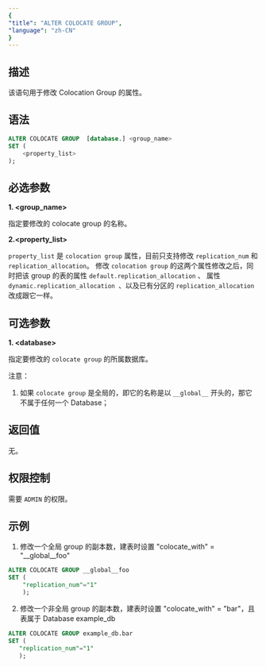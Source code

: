```yaml
---
{
"title": "ALTER COLOCATE GROUP",
"language": "zh-CN"
}
---
```


<!-- 
Licensed to the Apache Software Foundation (ASF) under one
or more contributor license agreements.  See the NOTICE file
distributed with this work for additional information
regarding copyright ownership.  The ASF licenses this file
to you under the Apache License, Version 2.0 (the
"License"); you may not use this file except in compliance
with the License.  You may obtain a copy of the License at

  http://www.apache.org/licenses/LICENSE-2.0

Unless required by applicable law or agreed to in writing,
software distributed under the License is distributed on an
"AS IS" BASIS, WITHOUT WARRANTIES OR CONDITIONS OF ANY
KIND, either express or implied.  See the License for the
specific language governing permissions and limitations
under the License.
-->



## 描述

该语句用于修改 Colocation Group 的属性。

## 语法

```sql
ALTER COLOCATE GROUP  [database.] <group_name>
SET (
    <property_list>
);
```
## 必选参数

**1. \<group_name\>**

指定要修改的 colocate group 的名称。

**2.\<property_list\>**

`property_list` 是 `colocation group` 属性，目前只支持修改 `replication_num` 和 `replication_allocation`。
修改 `colocation group` 的这两个属性修改之后，同时把该 group 的表的属性 `default.replication_allocation` 、
属性 `dynamic.replication_allocation `、以及已有分区的 `replication_allocation`改成跟它一样。

## 可选参数
**1. \<database\>**

指定要修改的 `colocate group` 的所属数据库。

注意：
1. 如果 `colocate group` 是全局的，即它的名称是以 `__global__` 开头的，那它不属于任何一个 Database；

## 返回值
无。

## 权限控制
需要 `ADMIN` 的权限。

## 示例

1. 修改一个全局 group 的副本数，建表时设置 "colocate_with" = "__global__foo"

```sql
ALTER COLOCATE GROUP __global__foo
SET (
    "replication_num"="1"
    );
```

2. 修改一个非全局 group 的副本数，建表时设置 "colocate_with" = "bar"，且表属于 Database example_db
 ```sql 
ALTER COLOCATE GROUP example_db.bar
SET (
    "replication_num"="1"
    );
```